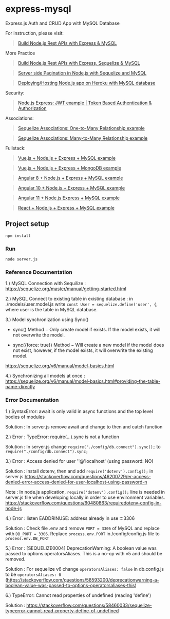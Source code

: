 # express-mysql
Express.js Auth and CRUD App with MySQL Database

For instruction, please visit:
> [Build Node.js Rest APIs with Express & MySQL](https://bezkoder.com/node-js-rest-api-express-mysql/)

More Practice
> [Build Node.js Rest APIs with Express, Sequelize & MySQL](https://bezkoder.com/node-js-express-sequelize-mysql/)

> [Server side Pagination in Node.js with Sequelize and MySQL](https://bezkoder.com/node-js-sequelize-pagination-mysql/)

> [Deploying/Hosting Node.js app on Heroku with MySQL database](https://bezkoder.com/deploy-node-js-app-heroku-cleardb-mysql/)

Security:
> [Node.js Express: JWT example | Token Based Authentication & Authorization](https://bezkoder.com/node-js-jwt-authentication-mysql/)

Associations:
> [Sequelize Associations: One-to-Many Relationship example](https://bezkoder.com/sequelize-associate-one-to-many/)

> [Sequelize Associations: Many-to-Many Relationship example](https://bezkoder.com/sequelize-associate-many-to-many/)

Fullstack:
> [Vue.js + Node.js + Express + MySQL example](https://bezkoder.com/vue-js-node-js-express-mysql-crud-example/)

> [Vue.js + Node.js + Express + MongoDB example](https://bezkoder.com/vue-node-express-mongodb-mevn-crud/)

> [Angular 8 + Node.js + Express + MySQL example](https://bezkoder.com/angular-node-express-mysql/)

> [Angular 10 + Node.js + Express + MySQL example](https://bezkoder.com/angular-10-node-js-express-mysql/)

> [Angular 11 + Node.js Express + MySQL example](https://bezkoder.com/angular-11-node-js-express-mysql/)

> [React + Node.js + Express + MySQL example](https://bezkoder.com/react-node-express-mysql/)

## Project setup
```
npm install
```

### Run
```
node server.js
```

### Reference Documentation

1.) MySQL Connection with Sequilize : https://sequelize.org/master/manual/getting-started.html 

2.) MySQL Connect to existing table in existing database : 
in ./models/user.model.js write `const User = sequelize.define('user', {`, where user is the table in MySQL database.

3.) Model synchronization using Sync()

- sync() Method − Only create model if exists. If the model exists, it will not overwrite the model.

- sync({force: true}) Method − Will create a new model if the model does not exist, however, if the model exists, it will overwrite the existing model.

https://sequelize.org/v6/manual/model-basics.html

4.) Synchronizing all models at once : https://sequelize.org/v6/manual/model-basics.html#providing-the-table-name-directly

### Error Documentation

1.) SyntaxError: await is only valid in async functions and the top level bodies of modules

Solution : In server.js remove await and change to then and catch function 

2.) Error : TypeError: require(...).sync is not a function

Solution : In server.js change `require("./config/db.connect").sync();` to `require("./config/db.connect").sync;`

3.) Error : Access denied for user ''@'localhost' (using password: NO)

Solution : install dotenv, then and add `require('dotenv').config();` in server.js
https://stackoverflow.com/questions/46200729/er-access-denied-error-access-denied-for-user-localhost-using-password-n

Note : In node.js application, `require('dotenv').config();` line is needed in server.js file when developing locally in order to use environment variables.
https://stackoverflow.com/questions/60480863/requiredotenv-config-in-node-js

4.)  Error : listen EADDRINUSE: address already in use :::3306

Solution : Check file .env and remove `PORT = 3306` of MySQL and replace with `DB_PORT = 3306`. Replace `process.env.PORT` in /config/config.js file to `process.env.DB_PORT`

5.) Error : [SEQUELIZE0004] DeprecationWarning: A boolean value was passed to options.operatorsAliases. This is a no-op with v5 and should be removed.

Solution : For sequelize v6 change `operatorsAliases: false` in db.config.js to be `operatorsAliases: 0` (https://stackoverflow.com/questions/58593200/deprecationwarning-a-boolean-value-was-passed-to-options-operatorsaliases-this)

6.) TypeError: Cannot read properties of undefined (reading 'define')

Solution : https://stackoverflow.com/questions/58460033/sequelize-typeerror-cannot-read-property-define-of-undefined
